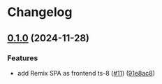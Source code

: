 # Changelog

## [0.1.0](https://github.com/KeidsID/task-sync/compare/backend-v0.0.1...backend-v0.1.0) (2024-11-28)


### Features

* add Remix SPA as frontend ts-8 ([#11](https://github.com/KeidsID/task-sync/issues/11)) ([91e8ac8](https://github.com/KeidsID/task-sync/commit/91e8ac8c62d028cd44bb90009b4156ba8eebe56b))
